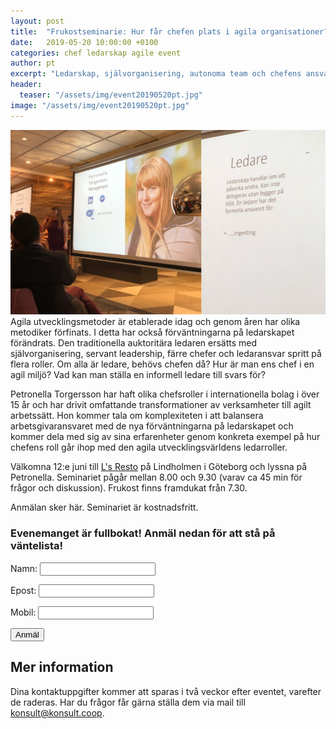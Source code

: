 ```yaml
---
layout: post
title:  "Frukostseminarie: Hur får chefen plats i agila organisationer?"
date:   2019-05-20 10:00:00 +0100
categories: chef ledarskap agile event
author: pt
excerpt: "Ledarskap, självorganisering, autonoma team och chefens ansvar - hur får man det att fungera? Välkomna att lyssna till Konsultkooperativets Petronella Torgerssons erfarenheter av agilt ledarskap från bl a Ericsson och Spotify."
header:
  teaser: "/assets/img/event20190520pt.jpg"
image: "/assets/img/event20190520pt.jpg"
---
```

<img src="/assets/img/event20190520pt.jpg" class="lead">Agila utvecklingsmetoder är etablerade idag och genom åren har olika metodiker förfinats. I detta har också förväntningarna på ledarskapet förändrats. Den traditionella auktoritära ledaren ersätts med självorganisering, servant leadership, färre chefer och ledaransvar spritt på flera roller. Om alla är ledare, behövs chefen då? Hur är man ens chef i en agil miljö? Vad kan man ställa en informell ledare till svars för?

Petronella Torgersson har haft olika chefsroller i internationella bolag i över 15 år och har drivit omfattande transformationer av verksamheter till agilt arbetssätt. Hon kommer tala om komplexiteten i att balansera arbetsgivaransvaret med de nya förväntningarna på ledarskapet och kommer dela med sig av sina erfarenheter genom konkreta exempel på hur chefens roll går ihop med den agila utvecklingsvärldens ledarroller.

Välkomna 12:e juni till [L's Resto](https://goo.gl/maps/Am3hz9Qx9wtiD5ds8) på Lindholmen i Göteborg och lyssna på Petronella. Seminariet pågår mellan 8.00 och 9.30 (varav ca 45 min för frågor och diskussion). Frukost finns framdukat från 7.30.

Anmälan sker här. Seminariet är kostnadsfritt.

### Evenemanget är fullbokat! Anmäl nedan för att stå på väntelista!

<form name="event20190520" netlify>
<p>Namn:
<input type="text" name="name">
</p>
<p>Epost:
<input type="email" name="email">
</p>
<p>Mobil:
<input type="tel" name="telefon">
</p>

<p></p>
<button type="submit">Anmäl</button>
</form>


## Mer information
Dina kontaktuppgifter kommer att sparas i två veckor efter eventet, varefter de raderas.
Har du frågor får gärna ställa dem via mail till [konsult@konsult.coop](mailto:konsult@konsult.coop).
